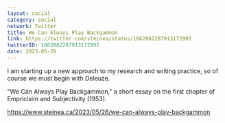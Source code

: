 ```yaml
---
layout: social
category: social
network: Twitter
title: We Can Always Play Backgammon
link: https://twitter.com/steinea/status/1662882287913172992
twitterID: 1662882287913172992
date: 2023-05-28
---
```


I am starting up a new approach to my research and writing practice, so of course we must begin with Deleuze.

"We Can Always Play Backgammon," a short essay on the first chapter of Empricisim and Subjectivity (1953).

<https://www.steinea.ca/2023/05/26/we-can-always-play-backgammon>
